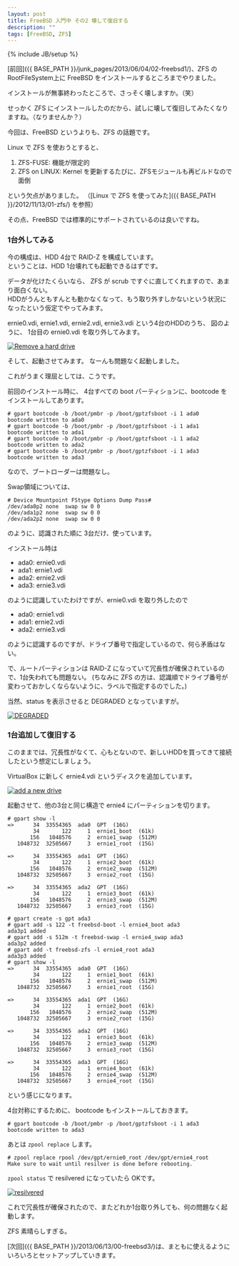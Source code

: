 ```yaml
---
layout: post
title: FreeBSD 入門中 その2 壊して復旧する
description: ""
tags: [FreeBSD, ZFS]
---
```

{% include JB/setup %}

[前回]({{ BASE_PATH }}/junk_pages/2013/06/04/02-freebsd1/)、ZFS の RootFileSystem上に FreeBSD をインストールするところまでやりました。

インストールが無事終わったところで、さっそく壊しますか。（笑）

せっかく ZFS にインストールしたのだから、試しに壊して復旧してみたくなりますね。（なりませんか？）

今回は、FreeBSD というよりも、ZFS の話題です。

Linux で ZFS を使おうとすると、

1. ZFS-FUSE: 機能が限定的
2. ZFS on LINUX: Kernel を更新するたびに、ZFSモジュールも再ビルドなので面倒

という欠点がありました。 （[Linux で ZFS を使ってみた]({{ BASE_PATH }}/2012/11/13/01-zfs/) を参照）

その点、FreeBSD では標準的にサポートされているのは良いですね。

### 1台外してみる ###

今の構成は、HDD 4台で RAID-Z を構成しています。  
ということは、HDD 1台壊れても起動できるはずです。

データが化けたくらいなら、 ZFS が scrub ですぐに直してくれますので、あまり面白くない。  
HDDがうんともすんとも動かなくなって、もう取り外すしかないという状況になったという仮定でやってみます。

ernie0.vdi, ernie1.vdi, ernie2.vdi, ernie3.vdi という4台のHDDのうち、
図のように、 1台目の ernie0.vdi を取り外してみます。

[![Remove a hard drive](http://2.bp.blogspot.com/--9uHq14jvqk/Ua9vFI3eEoI/AAAAAAAAAGg/3PNwR17XPX4/s320/raidz_1drive_missing.png)](http://2.bp.blogspot.com/--9uHq14jvqk/Ua9vFI3eEoI/AAAAAAAAAGg/3PNwR17XPX4/s1600/raidz_1drive_missing.png)

そして、起動させてみます。
なーんも問題なく起動しました。

これがうまく理屈としては、こうです。

前回のインストール時に、
4台すべての boot パーティションに、bootcode をインストールしてあります。

    # gpart bootcode -b /boot/pmbr -p /boot/gptzfsboot -i 1 ada0
    bootcode written to ada0
    # gpart bootcode -b /boot/pmbr -p /boot/gptzfsboot -i 1 ada1
    bootcode written to ada1
    # gpart bootcode -b /boot/pmbr -p /boot/gptzfsboot -i 1 ada2
    bootcode written to ada2
    # gpart bootcode -b /boot/pmbr -p /boot/gptzfsboot -i 1 ada3
    bootcode written to ada3

なので、ブートローダーは問題なし。

Swap領域については、

    # Device Mountpoint FStype Options Dump Pass#
    /dev/ada0p2 none  swap sw 0 0
    /dev/ada1p2 none  swap sw 0 0
    /dev/ada2p2 none  swap sw 0 0

のように、認識された順に 3台だけ、使っています。

インストール時は

- ada0: ernie0.vdi
- ada1: ernie1.vdi
- ada2: ernie2.vdi
- ada3: ernie3.vdi

のように認識していたわけですが、ernie0.vdi を取り外したので

- ada0: ernie1.vdi
- ada1: ernie2.vdi
- ada2: ernie3.vdi

のように認識するのですが、ドライブ番号で指定しているので、何ら矛盾はない。

で、ルートパーティションは RAID-Z になっていて冗長性が確保されているので、1台失われても問題ない。
(ちなみに ZFS の方は、認識順でドライブ番号が変わっておかしくならないように、ラベルで指定するのでした。)

当然、status を表示させると DEGRADED となっていますが。

[![DEGRADED](http://4.bp.blogspot.com/-ySUbONgUaJI/Ua9v3gjKnDI/AAAAAAAAAGs/O2qHUd-Wir4/s320/DEGRADED.png)](http://4.bp.blogspot.com/-ySUbONgUaJI/Ua9v3gjKnDI/AAAAAAAAAGs/O2qHUd-Wir4/s1600/DEGRADED.png)

### 1台追加して復旧する ###

このままでは、冗長性がなくて、心もとないので、新しいHDDを買ってきて接続したという想定にしましょう。

VirtualBox に新しく ernie4.vdi というディスクを追加しています。

[![add a new drive](http://1.bp.blogspot.com/-vHR7jS5TGn0/Ua9wFBYeI0I/AAAAAAAAAG0/8kkMeH7CktA/s320/new_drive.png)](http://1.bp.blogspot.com/-vHR7jS5TGn0/Ua9wFBYeI0I/AAAAAAAAAG0/8kkMeH7CktA/s1600/new_drive.png)

起動させて、他の3台と同じ構造で ernie4 にパーティションを切ります。

    # gpart show -l
    =>      34  33554365  ada0  GPT  (16G)
            34       122     1  ernie1_boot  (61k)
           156   1048576     2  ernie1_swap  (512M)
       1048732  32505667     3  ernie1_root  (15G)
    
    =>      34  33554365  ada1  GPT  (16G)
            34       122     1  ernie2_boot  (61k)
           156   1048576     2  ernie2_swap  (512M)
       1048732  32505667     3  ernie2_root  (15G)
    
    =>      34  33554365  ada2  GPT  (16G)
            34       122     1  ernie3_boot  (61k)
           156   1048576     2  ernie3_swap  (512M)
       1048732  32505667     3  ernie3_root  (15G)
    
    # gpart create -s gpt ada3
    # gpart add -s 122 -t freebsd-boot -l ernie4_boot ada3
    ada3p1 added
    # gpart add -s 512m -t freebsd-swap -l ernie4_swap ada3
    ada3p2 added
    # gpart add -t freebsd-zfs -l ernie4_root ada3
    ada3p3 added
    # gpart show -l
    =>      34  33554365  ada0  GPT  (16G)
            34       122     1  ernie1_boot  (61k)
           156   1048576     2  ernie1_swap  (512M)
       1048732  32505667     3  ernie1_root  (15G)
    
    =>      34  33554365  ada1  GPT  (16G)
            34       122     1  ernie2_boot  (61k)
           156   1048576     2  ernie2_swap  (512M)
       1048732  32505667     3  ernie2_root  (15G)
    
    =>      34  33554365  ada2  GPT  (16G)
            34       122     1  ernie3_boot  (61k)
           156   1048576     2  ernie3_swap  (512M)
       1048732  32505667     3  ernie3_root  (15G)
    
    =>      34  33554365  ada3  GPT  (16G)
            34       122     1  ernie4_boot  (61k)
           156   1048576     2  ernie4_swap  (512M)
       1048732  32505667     3  ernie4_root  (15G)

という感じになります。

4台対称にするために、 bootcode もインストールしておきます。

    # gpart bootcode -b /boot/pmbr -p /boot/gptzfsboot -i 1 ada3
    bootcode written to ada3

あとは `zpool replace` します。

    # zpool replace rpool /dev/gpt/ernie0_root /dev/gpt/ernie4_root
    Make sure to wait until resilver is done before rebooting.

`zpool status` で resilvered になっていたら OKです。

[![resilvered](http://2.bp.blogspot.com/-wNokQjvUazA/Ua9xsBtrLNI/AAAAAAAAAHA/BRoW0vgrl6A/s320/resilvered.png)](http://2.bp.blogspot.com/-wNokQjvUazA/Ua9xsBtrLNI/AAAAAAAAAHA/BRoW0vgrl6A/s1600/resilvered.png)

これで冗長性が確保されたので、またどれか1台取り外しても、何の問題なく起動します。

ZFS 素晴らしすぎる。

[次回]({{ BASE_PATH }}/2013/06/13/00-freebsd3/)は、まともに使えるようにいろいろとセットアップしていきます。
